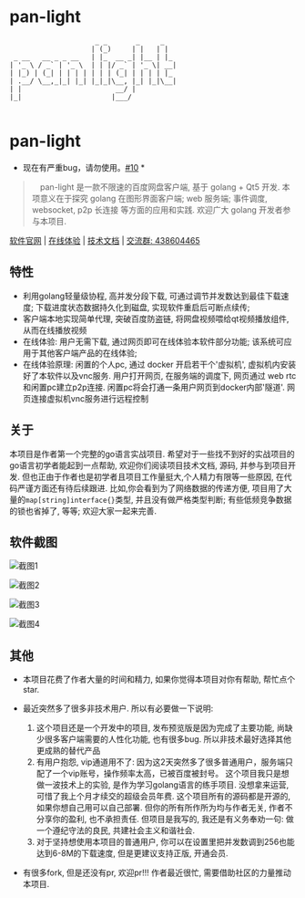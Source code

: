 # pan-light

```
                     _ _       _     _   
                    | (_)     | |   | |  
 _ __   __ _ _ __   | |_  __ _| |__ | |_ 
| '_ \ / _` | '_ \  | | |/ _` | '_ \| __|
| |_) | (_| | | | | | | | (_| | | | | |_ 
| .__/ \__,_|_| |_| |_|_|\__, |_| |_|\__|
| |                       __/ |          
|_|                      |___/       
                             
```
# pan-light

* 现在有严重bug，请勿使用。[#10](https://github.com/peterq/pan-light/issues/10) *

>　pan-light 是一款不限速的百度网盘客户端, 基于 golang + Qt5 开发.
本项意义在于探究 golang 在图形界面客户端; web 服务端; 事件调度, websocket, p2p 长连接 等方面的应用和实践.
欢迎广大 golang 开发者参与本项目. 

[软件官网](https://pan-light.peterq.cn) | [在线体验](https://pan-light.peterq.cn/demo) | [技术文档](https://pan-light.peterq.cn/doc) | [交流群: 438604465](https://jq.qq.com/?_wv=1027&k=52HpwTS)

## 特性

- 利用golang轻量级协程, 高并发分段下载, 可通过调节并发数达到最佳下载速度; 下载进度状态数据持久化到磁盘, 实现软件重启后可断点续传;
- 客户端本地实现简单代理, 突破百度防盗链, 将网盘视频喂给qt视频播放组件, 从而在线播放视频
- 在线体验: 用户无需下载, 通过网页即可在线体验本软件部分功能; 该系统可应用于其他客户端产品的在线体验; 
- 在线体验原理: 闲置的个人pc, 通过 docker 开启若干个'虚拟机', 虚拟机内安装好了本软件以及vnc服务.
 用户打开网页, 在服务端的调度下, 网页通过 web rtc 和闲置pc建立p2p连接.
 闲置pc将会打通一条用户网页到docker内部'隧道'. 网页连接虚拟机vnc服务进行远程控制

## 关于
本项目是作者第一个完整的go语言实战项目. 希望对于一些找不到好的实战项目的go语言初学者能起到一点帮助, 
欢迎你们阅读项目技术文档, 源码, 并参与到项目开发. 但也正由于作者也是初学者且项目工作量挺大,个人精力有限等一些原因, 在代码严谨方面还有待后续跟进.
比如,你会看到为了网络数据的传递方便, 项目用了大量的`map[string]interface{}`类型, 并且没有做严格类型判断; 有些低频竞争数据的锁也省掉了, 等等; 欢迎大家一起来完善.

## 软件截图
![截图1](https://qiniu-cdn.peterq.cn/pan-light/img/shot_1.png)
   
![截图2](https://qiniu-cdn.peterq.cn/pan-light/img/shot_2.png)
   
![截图3](https://qiniu-cdn.peterq.cn/pan-light/img/shot_3.png)

![截图4](https://qiniu-cdn.peterq.cn/pan-light/img/shot_4.png)

## 其他

- 本项目花费了作者大量的时间和精力, 如果你觉得本项目对你有帮助, 帮忙点个star.

- 最近突然多了很多非技术用户. 所以有必要做一下说明:
  1. 这个项目还是一个开发中的项目, 发布预览版是因为完成了主要功能, 尚缺少很多客户端需要的人性化功能, 也有很多bug. 
   所以非技术最好选择其他更成熟的替代产品
  2. 有用户抱怨, vip通道用不了: 因为这2天突然多了很多普通用户，服务端只配了一个vip账号，操作频率太高，已被百度被封号。
  这个项目我只是想做一波技术上的实验, 是作为学习golang语言的练手项目. 没想拿来运营, 可惜了我上个月才续交的超级会员年费.
  这个项目所有的源码都是开源的, 如果你想自己用可以自己部署. 但你的所有所作所为均与作者无关, 作者不分享你的盈利, 也不承担责任.
  但项目是我写的, 我还是有义务奉劝一句: 做一个遵纪守法的良民, 共建社会主义和谐社会.
  3. 对于坚持想使用本项目的普通用户, 你可以在设置里把并发数调到256也能达到6-8M的下载速度, 但是更建议支持正版, 开通会员.
  
- 有很多fork, 但是还没有pr, 欢迎pr!!! 作者最近很忙, 需要借助社区的力量推动本项目.
  
    
